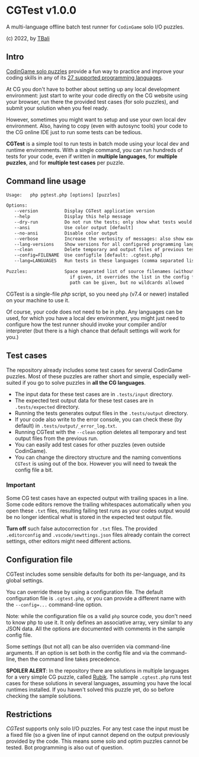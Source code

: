 # CGTest v1.0.0

A multi-language offline batch test runner for `CodinGame` solo I/O puzzles.

(c) 2022, by [TBali](https://www.codingame.com/profile/08e6e13d9f7cad047d86ec4d10c777500155033)

## Intro

[CodinGame solo puzzles](https://www.codingame.com/training) provide a fun way to practice and improve your coding skills in any of its [27 supported programming languages](https://www.codingame.com/playgrounds/40701/help-center/languages-versions).

At CG you don't have to bother about setting up any local development environment: just start to write your code directly on the CG website using your browser, run there the provided test cases (for solo puzzles), and submit your solution when you feel ready.

However, sometimes you might want to setup and use your own local dev environment. Also, having to copy (even with autosync tools) your code to the CG online IDE just to run some tests can be tedious.

__CGTest__ is a simple tool to run tests in batch mode using your local dev and runtime environments. With a single command, you can run hundreds of tests for your code, even if written in __multiple languages__, for __multiple puzzles__, and for __multiple test cases__ per puzzle.

## Command line usage

```txt
Usage:   php pgtest.php [options] [puzzles]

Options:
   --version          Display CGTest application version
   --help             Display this help message
   --dry-run          Do not run the tests; only show what tests would run
   --ansi             Use color output [default]
   --no-ansi          Disable color output
   --verbose          Increase the verbosity of messages: also show each passed tests
   --lang-versions    Show versions for all configured programming languages
   --clean            Delete temporary and output files of previous test run
   --config=FILENAME  Use configfile [default: .cgtest.php]
   --lang=LANGUAGES   Run tests in these languages (comma separated list) [default: php]

Puzzles:              Space separated list of source filenames (without extension)
                        if given, it overrides the list in the config file
                        path can be given, but no wildcards allowed
```

CGTest is a single-file _php_ script, so you need `php` (v7.4 or newer) installed on your machine to use it.

Of course, your code does not need to be in php. Any languages can be used, for which you have a local dev environment, you might just need to configure how the test runner should invoke your compiler and/or interpreter (but there is a high chance that default settings will work for you.)

## Test cases

The repository already includes some test cases for several CodinGame puzzles. Most of these puzzles are rather short and simple, especially well-suited if you go to solve puzzles in __all the CG languages__.

* The input data for these test cases are in `.tests/input` directory.
* The expected test output data for these test cases are in `.tests/expected` directory.
* Running the tests generates output files in the `.tests/output` directory.
* If your code also write to the error console, you can check these (by default) in `.tests/output/_error_log.txt`.
* Running CGTest with the `--clean` option deletes all temporary and test output files from the previous run.
* You can easily add test cases for other puzzles (even outside CodinGame).
* You can change the directory structure and the naming conventions `CGTest` is using out of the box. However you will need to tweak the config file a bit.

### Important

Some CG test cases have an expected output with trailing spaces in a line. Some code editors remove the trailing whitespaces automatically when you open these `.txt` files, resulting failing test runs as your codes output would be no longer identical what is stored in the expected test output file.

__Turn off__ such false autocorrection for `.txt` files. The provided `.editorconfig` and `.vscode/sewttings.json` files already contain the correct settings, other editors might need different actions.

## Configuration file

CGTest includes some sensible defaults for both its per-language, and its global settings.

You can override these by using a configuration file. The default configuration file is `.cgtest.php`, or you can provide a different name with the `--config=...` command-line option.

Note: while the configuration file os a valid `php` source code, you don't need to know php to use it. It only defines an associative array, very similar to any JSON data. All the options are documented with comments in the sample config file.

Some settings (but not all) can be also overriden via command-line arguments. If an option is set both in the config file and via the command-line, then the command line takes precedence.

__SPOILER ALERT__: In the repository there are solutions in multiple languages for a very simple CG puzzle, called [Rubik](https://www.codingame.com/training/medium/rubik%C2%AE). The sample `.cgtest.php` runs test cases for these solutions in several languages, assuming you have the local runtimes installed. If you haven't solved this puzzle yet, do so before checking the sample solutions.

## Restrictions

_CGTest_ supports only solo I/O puzzles. For any test case the input must be a fixed file (so a given line of input cannot depend on the output previously provided by the code. This means some solo and optim puzzles cannot be tested. Bot programming is also out of question.
